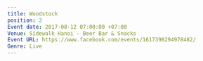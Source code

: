 ```yaml
---
title: Woodstock
position: 2
Event date: 2017-08-12 07:00:00 +07:00
Venue: Sidewalk Hanoi - Beer Bar & Snacks
Event URL: https://www.facebook.com/events/1617398294978482/
Genre: Live
---
```


